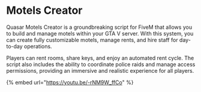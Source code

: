 # Motels Creator

Quasar Motels Creator is a groundbreaking script for FiveM that allows you to build and manage motels within your GTA V server. With this system, you can create fully customizable motels, manage rents, and hire staff for day-to-day operations.&#x20;

Players can rent rooms, share keys, and enjoy an automated rent cycle. The script also includes the ability to coordinate police raids and manage access permissions, providing an immersive and realistic experience for all players.

{% embed url="https://youtu.be/-rNM9W_ffCo" %}

